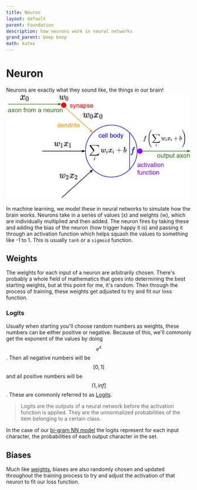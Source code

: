 ```yaml
---
title: Neuron
layout: default
parent: Foundation
description: how neurons work in neural networks
grand_parent: beep boop
math: katex
---
```


# Neuron

Neurons are exactly what they sound like, the things in our brain!
![Diagram of a neuron](./neuron_model.jpeg)

In machine learning, we model these in neural networks to simulate how the brain works. Neurons take in a series of values (x) and weights (w), which are individually multiplied and then added. The neuron fires by taking these and adding the bias of the neuron (how trigger happy it is) and passing it through an activation function which helps squash the values to something like -1 to 1. This is usually `tanh` or a `sigmoid` function.

## Weights

The weights for each input of a neuron are arbitrarily chosen. There's probably a whole field of mathematics that goes into determining the best starting weights, but at this point for me, it's random. Then through the process of training, these weights get adjusted to try and fit our loss function.

### Logits

Usually when starting you'll choose random numbers as weights, these numbers can be either positive or negative. Because of this, we'll commonly get the exponent of the values by doing $$e^x$$. Then all negative numbers will be $$[0,1]$$ and all positive numbers will be $$(1,inf]$$. These are commonly referred to as [Logits](https://www.linkedin.com/posts/mwitiderrick_what-are-logits-in-deep-learning-logits-activity-7084819307959902209-UUGe/).

> Logits are the outputs of a neural network before the activation function is applied. They are the unnormalized probabilities of the item belonging to a certain class.

In the case of our [bi-gram NN model](../model-types/character-level#bi-gram-converted-to-a-single-layer-neural-network) the logits represent for each input character, the probabilities of each output character in the set.

## Biases

Much like [weights](#weights), biases are also randomly chosen and updated throughout the training process to try and adjust the activation of that neuron to fit our loss function.
